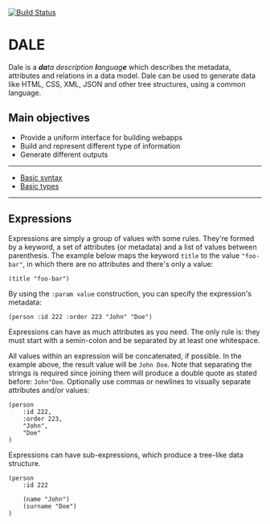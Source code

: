 [![Build Status](https://travis-ci.org/hacktoon/dale.svg?branch=master)](https://travis-ci.org/hacktoon/dale)

# DALE

Dale is a _**da**ta description **l**anguag**e**_ which describes the metadata, attributes and relations in a data model. Dale can be used to generate data like HTML, CSS, XML, JSON and other tree structures, using a common language.


## Main objectives
 * Provide a uniform interface for building webapps
 * Build and represent different type of information
 * Generate different outputs

---

* [Basic syntax](docs/basic-syntax.md)
* [Basic types](docs/basic-types.md)

---


## Expressions

Expressions are simply a group of values with some rules. They're formed by a keyword, a set of attributes (or metadata) and a list of values between parenthesis. The example below maps the keyword `title` to the value `"foo-bar"`, in which there are no attributes and there's only a value:

```
(title "foo-bar")
```

By using the `:param value` construction, you can specify the expression's metadata:

```
(person :id 222 :order 223 "John" "Doe")
```

Expressions can have as much attributes as you need. The only rule is: they must start with a semin-colon and be separated by at least one whitespace.

All values within an expression will be concatenated, if possible. In the example above, the result value will be `John Doe`. Note that separating the strings is required since joining them will produce a double quote as stated before: `John"Doe`. Optionally use commas or newlines to visually separate attributes and/or values:

```
(person
    :id 222,
    :order 223,
    "John",
    "Doe"
)
```

Expressions can have sub-expressions, which produce a tree-like data structure.

```
(person
    :id 222

    (name "John")
    (surname "Doe")
)
```
